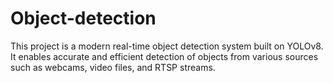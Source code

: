 # Object-detection
This project is a modern real-time object detection system built on YOLOv8. It enables accurate and efficient detection of objects from various sources such as webcams, video files, and RTSP streams.

